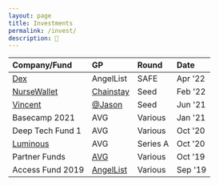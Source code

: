 ```yaml
---
layout: page
title: Investments
permalink: /invest/
description: 💸
---
```

| Company/Fund | GP | Round | Date |
| :---    | :---  | :---  | :---  |
| <a href="https://getdex.com/" target="_blank">Dex</a> | AngelList | SAFE | Apr '22 |
| <a href="https://www.nursewallet.co/" target="_blank">NurseWallet</a> | <a href="https://www.chainstaycapital.com/" target="_blank">Chainstay</a> | Seed | Feb '22 |
| <a href="https://twitter.com/DiscoverVincent" target="_blank">Vincent</a> | <a href="https://twitter.com/jason" target="_blank">@Jason</a> | Seed | Jun '21 |
| Basecamp 2021 | AVG | Various  | Jan '21 |
| Deep Tech Fund 1 | AVG | Various  | Oct '20 |
| <a href="https://twitter.com/LuminousAI" target="_blank">Luminous</a> | AVG | Series A | Oct '20 |
| Partner Funds | <a href="https://www.av.vc/" target="_blank">AVG</a> | Various | Oct '19 |
| Access Fund 2019 | <a href="https://www.angellist.com/" target="_blank">AngelList</a> | Various  | Sep '19 |
